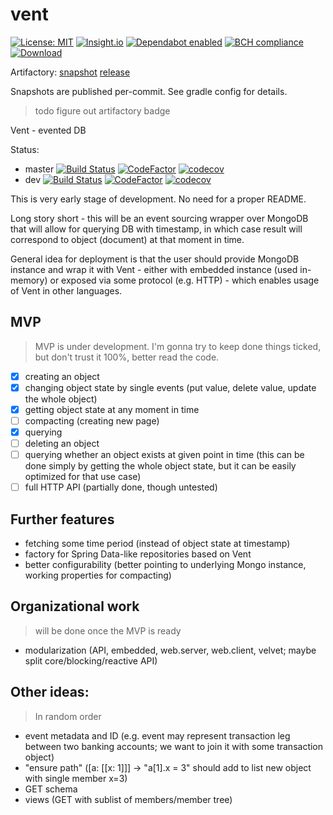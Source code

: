 # vent

[![License: MIT](https://img.shields.io/badge/License-MIT-yellow.svg)](https://opensource.org/licenses/MIT)
[![Insight.io](https://www.insight.io/repoBadge/github.com/FilipMalczak/vent)](https://insight.io/github.com/FilipMalczak/vent)
[![Dependabot enabled](https://img.shields.io/badge/dependabot-enabled-blue.svg)](https://dependabot.com)
[![BCH compliance](https://bettercodehub.com/edge/badge/FilipMalczak/vent?branch=dev)](https://bettercodehub.com/)
[ ![Download](https://api.bintray.com/packages/filipmalczak/maven/vent/images/download.svg) ](https://bintray.com/filipmalczak/maven/vent/_latestVersion)
 
 Artifactory: 
 [snapshot](https://oss.jfrog.org/artifactory/webapp/#/artifacts/browse/tree/General/oss-snapshot-local/com/github/filipmalczak/vent)
 [release](https://oss.jfrog.org/artifactory/webapp/#/artifacts/browse/tree/General/oss-release-local/com/github/filipmalczak/vent)
 
Snapshots are published per-commit. See gradle config for details.

>todo figure out artifactory badge

Vent - evented DB

Status:
* master [![Build Status](https://travis-ci.org/FilipMalczak/vent.svg?branch=master)](https://travis-ci.org/FilipMalczak/vent) [![CodeFactor](https://www.codefactor.io/repository/github/filipmalczak/vent/badge/master)](https://www.codefactor.io/repository/github/filipmalczak/vent/overview/master) [![codecov](https://codecov.io/gh/FilipMalczak/vent/branch/master/graph/badge.svg)](https://codecov.io/gh/FilipMalczak/vent/branch/master)
* dev [![Build Status](https://travis-ci.org/FilipMalczak/vent.svg?branch=dev)](https://travis-ci.org/FilipMalczak/vent) [![CodeFactor](https://www.codefactor.io/repository/github/filipmalczak/vent/badge/dev)](https://www.codefactor.io/repository/github/filipmalczak/vent/overview/dev) [![codecov](https://codecov.io/gh/FilipMalczak/vent/branch/dev/graph/badge.svg)](https://codecov.io/gh/FilipMalczak/vent/branch/dev) 

This is very early stage of development. No need for a proper README.

Long story short - this will be an event sourcing wrapper over MongoDB that will allow for querying DB with timestamp,
in which case result will correspond to object (document) at that moment in time.

General idea for deployment is that the user should provide MongoDB instance and wrap it with Vent - either
with embedded instance (used in-memory) or exposed via some protocol (e.g. HTTP) - which enables usage
of Vent in other languages.

## MVP

> MVP is under development. I'm gonna try to keep done things ticked, but don't trust it 100%, better read the code.

- [x] creating an object
- [x] changing object state by single events (put value, delete value, update the whole object)
- [x] getting object state at any moment in time
- [ ] compacting (creating new page)
- [x] querying
- [ ] deleting an object
- [ ] querying whether an object exists at given point in time (this can be done simply by getting the whole object 
state, but it can be easily optimized for that use case)
- [ ] full HTTP API (partially done, though untested)

## Further features

- fetching some time period (instead of object state at timestamp)
- factory for Spring Data-like repositories based on Vent
- better configurability (better pointing to underlying Mongo instance, working 
properties for compacting)

## Organizational work

> will be done once the MVP is ready
- modularization (API, embedded, web.server, web.client, velvet; maybe split core/blocking/reactive API)

## Other ideas:

> In random order

- event metadata and ID (e.g. event may represent transaction leg between two banking accounts; we want to join it with 
some transaction object)
- "ensure path" ([a: [[x: 1]]] -> "a[1].x = 3" should add to list new object with single member x=3)
- GET schema
- views (GET with sublist of members/member tree)
 
